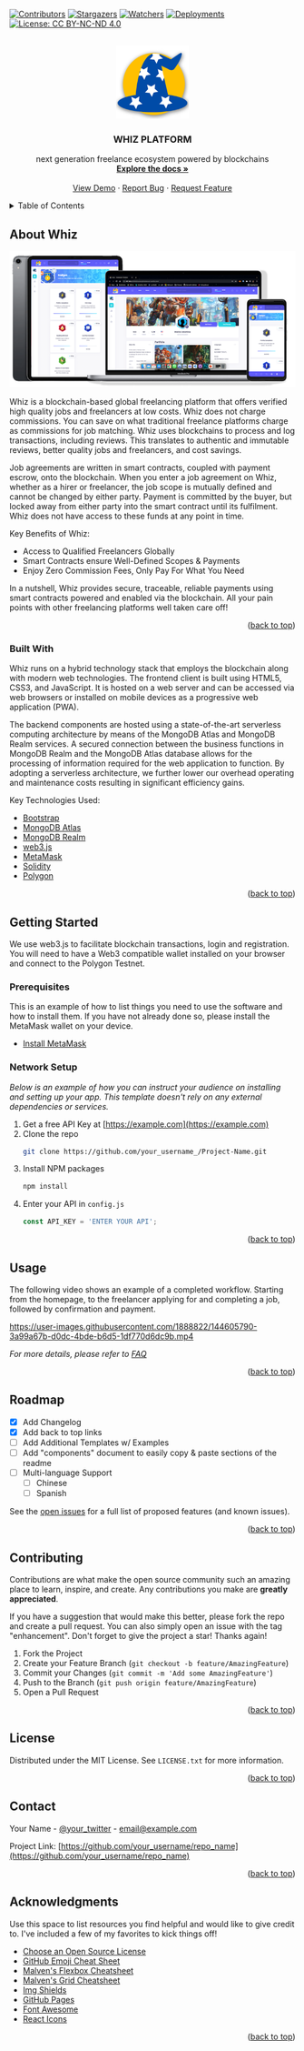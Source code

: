 <div id="top"></div>
<!--
*** WHIZ DOCUMENTATION
-->



<!-- PROJECT SHIELDS -->
<!--
*** I'm using markdown "reference style" links for readability.
*** Reference links are enclosed in brackets [ ] instead of parentheses ( ).
*** See the bottom of this document for the declaration of the reference variables
*** for contributors-url, forks-url, etc. This is an optional, concise syntax you may use.
*** https://www.markdownguide.org/basic-syntax/#reference-style-links
-->
[![Contributors][contributors-shield]][contributors-url]
[![Stargazers][stars-shield]][stars-url]
[![Watchers][watchers-shield]][watchers-url]
[![Deployments][deployments-shield]][deployments-url]
[![License: CC BY-NC-ND 4.0][license-shield]][license-url]



<!-- PROJECT LOGO -->
<br />
<div align="center">
  <a align="center" href="https://azurekn1ght.github.io/WhizPlatform">
    <img src="frontend/img/whiz/hat_coin_icon.png" alt="Logo" width="128" height="128">
  </a>

  <h3 align="center">WHIZ PLATFORM</h3>

  <p align="center">
    next generation freelance ecosystem powered by blockchains
    <br />
    <a href="README.md"><strong>Explore the docs »</strong></a>
    <br />
    <br />
    <a href="https://azurekn1ght.github.io/WhizPlatform">View Demo</a>
    ·
    <a href="https://github.com/AzureKn1ght/WhizPlatform/issues">Report Bug</a>
    ·
    <a href="https://github.com/AzureKn1ght/WhizPlatform/issues">Request Feature</a>
  </p>
</div>



<!-- TABLE OF CONTENTS -->
<details>
  <summary>Table of Contents</summary>
  <ol>
    <li>
      <a href="#about-whiz">About Whiz</a>
      <ul>
        <li><a href="#built-with">Built With</a></li>
      </ul>
    </li>
    <li>
      <a href="#getting-started">Getting Started</a>
      <ul>
        <li><a href="#prerequisites">Prerequisites</a></li>
        <li><a href="#installation">Installation</a></li>
      </ul>
    </li>
    <li><a href="#usage">Usage</a></li>
    <li><a href="#roadmap">Roadmap</a></li>
    <li><a href="#contributing">Contributing</a></li>
    <li><a href="#license">License</a></li>
    <li><a href="#contact">Contact</a></li>
    <li><a href="#acknowledgments">Acknowledgments</a></li>
  </ol>
</details>



<!-- ABOUT THE PROJECT -->
## About Whiz

[![Product Name Screen Shot][product-screenshot]](https://azurekn1ght.github.io/WhizPlatform)

Whiz is a blockchain-based global freelancing platform that offers verified high quality jobs and freelancers at low costs. Whiz does not charge commissions. You can save on what traditional freelance platforms charge as commissions for job matching. Whiz uses blockchains to process and log transactions, including reviews. This translates to authentic and immutable reviews, better quality jobs and freelancers, and cost savings.

Job agreements are written in smart contracts, coupled with payment escrow, onto the blockchain. When you enter a job agreement on Whiz, whether as a hirer or freelancer, the job scope is mutually defined and cannot be changed by either party. Payment is committed by the buyer, but locked away from either party into the smart contract until its fulfilment. Whiz does not have access to these funds at any point in time.

Key Benefits of Whiz:
* Access to Qualified Freelancers Globally
* Smart Contracts ensure Well-Defined Scopes & Payments
* Enjoy Zero Commission Fees, Only Pay For What You Need

In a nutshell, Whiz provides secure, traceable, reliable payments using smart contracts powered and enabled via the blockchain. All your pain points with other freelancing platforms well taken care off!

<p align="right">(<a href="#top">back to top</a>)</p>



### Built With

Whiz runs on a hybrid technology stack that employs the blockchain along with modern web technologies. The frontend client is built using HTML5, CSS3, and JavaScript. It is hosted on a web server and can be accessed via web browsers or installed on mobile devices as a progressive web application (PWA).

The backend components are hosted using a state-of-the-art serverless computing architecture by means of the MongoDB Atlas and MongoDB Realm services. A secured connection between the business functions in MongoDB Realm and the MongoDB Atlas database allows for the processing of information required for the web application to function. By adopting a serverless architecture, we further lower our overhead operating and maintenance costs resulting in significant efficiency gains.

Key Technologies Used:
* [Bootstrap](https://getbootstrap.com)
* [MongoDB Atlas](https://www.mongodb.com/atlas/database) 
* [MongoDB Realm](https://www.mongodb.com/realm) 
* [web3.js](https://github.com/ChainSafe/web3.js) 
* [MetaMask](https://metamask.io) 
* [Solidity](https://soliditylang.org)
* [Polygon](https://polygon.technology)  

<p align="right">(<a href="#top">back to top</a>)</p>



<!-- GETTING STARTED -->
## Getting Started

We use web3.js to facilitate blockchain transactions, login and registration. You will need to have a Web3 compatible wallet installed on your browser and connect to the Polygon Testnet. 

### Prerequisites

This is an example of how to list things you need to use the software and how to install them.
If you have not already done so, please install the MetaMask wallet on your device.

* [Install MetaMask](https://metamask.io/download) 

### Network Setup

_Below is an example of how you can instruct your audience on installing and setting up your app. This template doesn't rely on any external dependencies or services._

1. Get a free API Key at [https://example.com](https://example.com)
2. Clone the repo
   ```sh
   git clone https://github.com/your_username_/Project-Name.git
   ```
3. Install NPM packages
   ```sh
   npm install
   ```
4. Enter your API in `config.js`
   ```js
   const API_KEY = 'ENTER YOUR API';
   ```

<p align="right">(<a href="#top">back to top</a>)</p>



<!-- USAGE EXAMPLES -->
## Usage

The following video shows an example of a completed workflow. Starting from the homepage, to the freelancer applying for and completing a job, followed by confirmation and payment.

https://user-images.githubusercontent.com/1888822/144605790-3a99a67b-d0dc-4bde-b6d5-1df770d6dc9b.mp4

_For more details, please refer to [FAQ](https://azurekn1ght.github.io/WhizPlatform/FAQ.html)_

<p align="right">(<a href="#top">back to top</a>)</p>



<!-- ROADMAP -->
## Roadmap

- [x] Add Changelog
- [x] Add back to top links
- [ ] Add Additional Templates w/ Examples
- [ ] Add "components" document to easily copy & paste sections of the readme
- [ ] Multi-language Support
    - [ ] Chinese
    - [ ] Spanish

See the [open issues](https://github.com/othneildrew/Best-README-Template/issues) for a full list of proposed features (and known issues).

<p align="right">(<a href="#top">back to top</a>)</p>



<!-- CONTRIBUTING -->
## Contributing

Contributions are what make the open source community such an amazing place to learn, inspire, and create. Any contributions you make are **greatly appreciated**.

If you have a suggestion that would make this better, please fork the repo and create a pull request. You can also simply open an issue with the tag "enhancement".
Don't forget to give the project a star! Thanks again!

1. Fork the Project
2. Create your Feature Branch (`git checkout -b feature/AmazingFeature`)
3. Commit your Changes (`git commit -m 'Add some AmazingFeature'`)
4. Push to the Branch (`git push origin feature/AmazingFeature`)
5. Open a Pull Request

<p align="right">(<a href="#top">back to top</a>)</p>



<!-- LICENSE -->
## License

Distributed under the MIT License. See `LICENSE.txt` for more information.

<p align="right">(<a href="#top">back to top</a>)</p>



<!-- CONTACT -->
## Contact

Your Name - [@your_twitter](https://twitter.com/your_username) - email@example.com

Project Link: [https://github.com/your_username/repo_name](https://github.com/your_username/repo_name)

<p align="right">(<a href="#top">back to top</a>)</p>



<!-- ACKNOWLEDGMENTS -->
## Acknowledgments

Use this space to list resources you find helpful and would like to give credit to. I've included a few of my favorites to kick things off!

* [Choose an Open Source License](https://choosealicense.com)
* [GitHub Emoji Cheat Sheet](https://www.webpagefx.com/tools/emoji-cheat-sheet)
* [Malven's Flexbox Cheatsheet](https://flexbox.malven.co/)
* [Malven's Grid Cheatsheet](https://grid.malven.co/)
* [Img Shields](https://shields.io)
* [GitHub Pages](https://pages.github.com)
* [Font Awesome](https://fontawesome.com)
* [React Icons](https://react-icons.github.io/react-icons/search)

<p align="right">(<a href="#top">back to top</a>)</p>



<!-- MARKDOWN LINKS & IMAGES -->
<!-- https://www.markdownguide.org/basic-syntax/#reference-style-links -->
[contributors-shield]: https://img.shields.io/github/contributors/AzureKn1ght/WhizPlatform?style=for-the-badge
[contributors-url]: https://github.com/AzureKn1ght/WhizPlatform/graphs/contributors
[forks-shield]: https://img.shields.io/github/forks/AzureKn1ght/WhizPlatform?style=for-the-badge
[forks-url]: https://github.com/AzureKn1ght/WhizPlatform/network/members
[stars-shield]: https://img.shields.io/github/stars/AzureKn1ght/WhizPlatform?style=for-the-badge
[stars-url]: https://github.com/AzureKn1ght/WhizPlatform/stargazers
[issues-shield]: https://img.shields.io/github/issues/AzureKn1ght/WhizPlatform?style=for-the-badge
[issues-url]: https://github.com/AzureKn1ght/WhizPlatform/issues
[watchers-shield]: https://img.shields.io/github/watchers/AzureKn1ght/WhizPlatform?style=for-the-badge
[watchers-url]: https://github.com/AzureKn1ght/WhizPlatform/watchers
[license-shield]: https://img.shields.io/badge/License-CC%20BY--NC--ND%204.0-lightgrey.svg?style=for-the-badge
[license-url]: https://creativecommons.org/licenses/by-nc-nd/4.0/
[deployments-shield]: https://img.shields.io/github/deployments/AzureKn1ght/WhizPlatform/github-pages?style=for-the-badge
[deployments-url]: https://github.com/AzureKn1ght/WhizPlatform/deployments
[product-screenshot]: screenshots/devices.png

